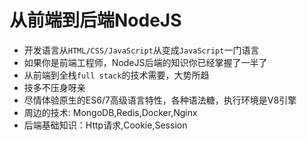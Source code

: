 # 从前端到后端NodeJS

* 开发语言从`HTML/CSS/JavaScript`从变成`JavaScript`一门语言
* 如果你是前端工程师，NodeJS后端的知识你已经掌握了一半了
* 从前端到全栈`full stack`的技术需要，大势所趋
* 技多不压身呀亲
* 尽情体验原生的ES6/7高级语言特性，各种语法糖，执行环境是V8引擎
* 周边的技术: MongoDB,Redis,Docker,Nginx
* 后端基础知识：Http请求,Cookie,Session